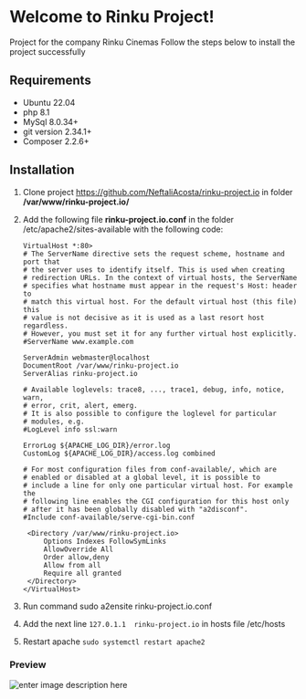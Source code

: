# Welcome to Rinku Project!

Project for the company Rinku Cinemas
Follow the steps below to install the project successfully

## Requirements

- Ubuntu 22.04
- php 8.1
- MySql 8.0.34+
- git version 2.34.1+
- Composer 2.2.6+

## Installation
1. Clone project https://github.com/NeftaliAcosta/rinku-project.io in folder **/var/www/rinku-project.io/**
2. Add the following file **rinku-project.io.conf** in the folder /etc/apache2/sites-available with the following code:

       VirtualHost *:80>  
       # The ServerName directive sets the request scheme, hostname and port that  
       # the server uses to identify itself. This is used when creating  
       # redirection URLs. In the context of virtual hosts, the ServerName  
       # specifies what hostname must appear in the request's Host: header to  
       # match this virtual host. For the default virtual host (this file) this  
       # value is not decisive as it is used as a last resort host regardless.  
       # However, you must set it for any further virtual host explicitly.  
       #ServerName www.example.com  

       ServerAdmin webmaster@localhost  
       DocumentRoot /var/www/rinku-project.io  
       ServerAlias rinku-project.io  
     
       # Available loglevels: trace8, ..., trace1, debug, info, notice, warn,  
       # error, crit, alert, emerg.  
       # It is also possible to configure the loglevel for particular  
       # modules, e.g.  
       #LogLevel info ssl:warn  
         
       ErrorLog ${APACHE_LOG_DIR}/error.log  
       CustomLog ${APACHE_LOG_DIR}/access.log combined  
         
       # For most configuration files from conf-available/, which are  
       # enabled or disabled at a global level, it is possible to  
       # include a line for only one particular virtual host. For example the  
       # following line enables the CGI configuration for this host only  
       # after it has been globally disabled with "a2disconf".  
       #Include conf-available/serve-cgi-bin.conf  
     
   	    <Directory /var/www/rinku-project.io>  
   		    Options Indexes FollowSymLinks  
   		    AllowOverride All  
   		    Order allow,deny  
   		    Allow from all  
   		    Require all granted  
   	    </Directory>  
       </VirtualHost>

3. Run command sudo a2ensite rinku-project.io.conf
4. Add  the next line  `127.0.1.1  rinku-project.io` in hosts file /etc/hosts
5. Restart apache `sudo systemctl restart apache2`

### Preview
![enter image description here](https://i.ibb.co/zNGCzGR/rinku-preview.png)
